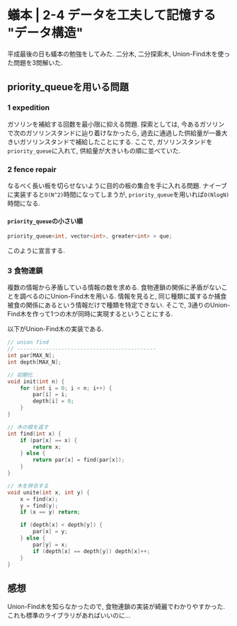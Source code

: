 # 蟻本 | 2-4 データを工夫して記憶する "データ構造"

平成最後の日も蟻本の勉強をしてみた. 二分木, 二分探索木, Union-Find木を使った問題を3問解いた.

## priority_queueを用いる問題

### 1 expedition

ガソリンを補給する回数を最小限に抑える問題. 探索としては, 今あるガソリンで次のガソリンスタンドに辿り着けなかったら, 過去に通過した供給量が一番大きいガソリンスタンドで補給したことにする. ここで, ガソリンスタンドを`priority_queue`に入れて, 供給量が大きいもの順に並べていた.

### 2 fence repair

なるべく長い板を切らせないように目的の板の集合を手に入れる問題. ナイーブに実装すると`O(N^2)`時間になってしまうが, `priority_queue`を用いれば`O(NlogN)`時間になる.

#### `priority_queue`の小さい順

```cpp
priority_queue<int, vector<int>, greater<int> > que;
```

このように宣言する.

### 3 食物連鎖

複数の情報から矛盾している情報の数を求める. 食物連鎖の関係に矛盾がないことを調べるのにUnion-Find木を用いる. 情報を見ると, 同じ種類に属するか捕食被食の関係にあるという情報だけで種類を特定できない. そこで, 3通りのUnion-Find木を作って1つの木が同時に実現するということにする.

以下がUnion-Find木の実装である.

```cpp
// union find
// --------------------------------------------
int par[MAX_N];
int depth[MAX_N];

// 初期化
void init(int n) {
    for (int i = 0; i < n; i++) {
        par[i] = i;
        depth[i] = 0;
    }
}

// 木の根を返す
int find(int x) {
    if (par[x] == x) {
        return x;
    } else {
        return par[x] = find(par[x]);
    }
}

// 木を併合する
void unite(int x, int y) {
    x = find(x);
    y = find(y);
    if (x == y) return;

    if (depth[x] < depth[y]) {
        par[x] = y;
    } else {
        par[y] = x;
        if (depth[x] == depth[y]) depth[x]++;
    }
}
```

## 感想

Union-Find木を知らなかったので, 食物連鎖の実装が綺麗でわかりやすかった. これも標準のライブラリがあればいいのに...
